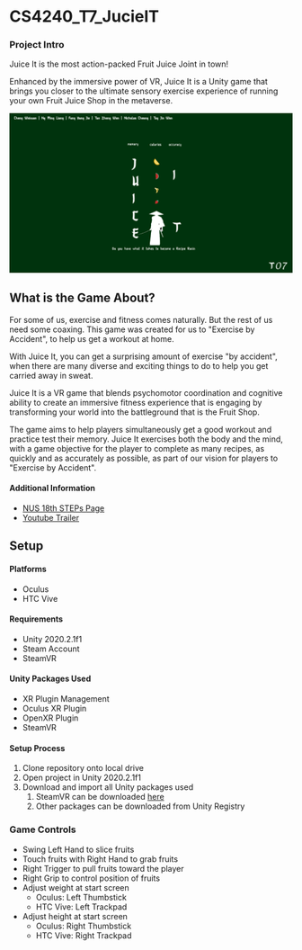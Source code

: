 # CS4240_T7_JucieIT

### Project Intro
Juice It is the most action-packed Fruit Juice Joint in town!  

Enhanced by the immersive power of VR, Juice It is a Unity game that 
brings you closer to the ultimate sensory exercise experience of 
running your own Fruit Juice Shop in the metaverse.

![alt text](Images/Poster_landscape.png)

## What is the Game About?
For some of us, exercise and fitness comes naturally. But the rest of
us need some coaxing. This game was created for us to "Exercise by
Accident", to help us get a workout at home. 

With Juice It, you can get a surprising amount of exercise "by
accident", when there are many diverse and exciting things
to do to help you get carried away in sweat. 

Juice It is a VR game that blends psychomotor coordination and
cognitive ability to create an immersive fitness experience that is
engaging by transforming your world into the battleground that
is the Fruit Shop.

The game aims to help players simultaneously
get a good workout and practice test their memory. Juice It exercises
both the body and the mind, with a game objective for the player to complete as
many recipes, as quickly and as accurately as possible, as part of our vision for 
players to "Exercise by Accident".

#### Additional Information 
* [NUS 18th STEPs Page](https://uvents.nus.edu.sg/event/20th-steps/module/CS4240/project/7)
* [Youtube Trailer](https://youtu.be/iJCVowHiigQ)

## Setup

#### Platforms
* Oculus
* HTC Vive

#### Requirements
* Unity 2020.2.1f1
* Steam Account
* SteamVR

#### Unity Packages Used
* XR Plugin Management
* Oculus XR Plugin
* OpenXR Plugin
* SteamVR

#### Setup Process
1. Clone repository onto local drive
2. Open project in Unity 2020.2.1f1
3. Download and import all Unity packages used
   1. SteamVR can be downloaded [here](https://assetstore.unity.com/packages/tools/integration/steamvr-plugin-32647)
   2. Other packages can be downloaded from Unity Registry

### Game Controls
* Swing Left Hand to slice fruits
* Touch fruits with Right Hand to grab fruits
* Right Trigger to pull fruits toward the player
* Right Grip to control position of fruits
* Adjust weight at start screen
  * Oculus: Left Thumbstick
  * HTC Vive: Left Trackpad
* Adjust height at start screen
  * Oculus: Right Thumbstick
  * HTC Vive: Right Trackpad


